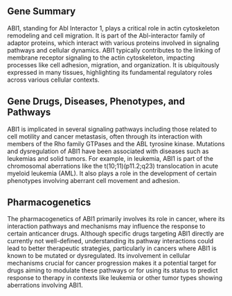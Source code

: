 ## Gene Summary
ABI1, standing for Abl Interactor 1, plays a critical role in actin cytoskeleton remodeling and cell migration. It is part of the Abl-interactor family of adaptor proteins, which interact with various proteins involved in signaling pathways and cellular dynamics. ABI1 typically contributes to the linking of membrane receptor signaling to the actin cytoskeleton, impacting processes like cell adhesion, migration, and organization. It is ubiquitously expressed in many tissues, highlighting its fundamental regulatory roles across various cellular contexts.

## Gene Drugs, Diseases, Phenotypes, and Pathways
ABI1 is implicated in several signaling pathways including those related to cell motility and cancer metastasis, often through its interaction with members of the Rho family GTPases and the ABL tyrosine kinase. Mutations and dysregulation of ABI1 have been associated with diseases such as leukemias and solid tumors. For example, in leukemia, ABI1 is part of the chromosomal aberrations like the t(10;11)(p11.2;q23) translocation in acute myeloid leukemia (AML). It also plays a role in the development of certain phenotypes involving aberrant cell movement and adhesion.

## Pharmacogenetics
The pharmacogenetics of ABI1 primarily involves its role in cancer, where its interaction pathways and mechanisms may influence the response to certain anticancer drugs. Although specific drugs targeting ABI1 directly are currently not well-defined, understanding its pathway interactions could lead to better therapeutic strategies, particularly in cancers where ABI1 is known to be mutated or dysregulated. Its involvement in cellular mechanisms crucial for cancer progression makes it a potential target for drugs aiming to modulate these pathways or for using its status to predict response to therapy in contexts like leukemia or other tumor types showing aberrations involving ABI1.